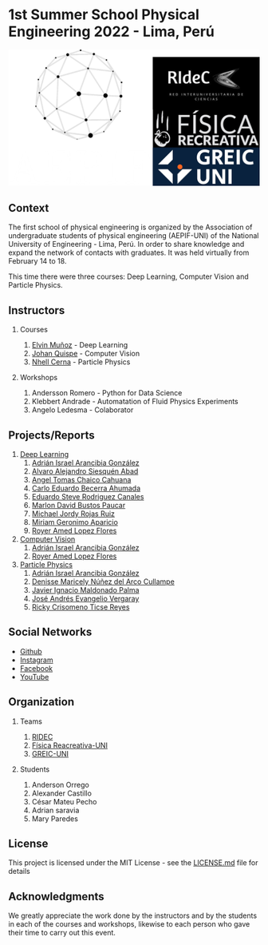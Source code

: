 # 1st Summer School Physical Engineering 2022 - Lima, Perú

<p align="center">
  <img src="https://github.com/aepifuni/1stSummerSchoolPhysicalEng2022/blob/main/collage.png" width="800"/>
</p>


## Context
The first school of physical engineering is organized by the Association of undergraduate students of physical engineering (AEPIF-UNI) of the National University of Engineering - Lima, Perú.
In order to share knowledge and expand the network of contacts with graduates.
It was held virtually from February 14 to 18.

This time there were three courses: Deep Learning, Computer Vision and Particle Physics.

## Instructors
1. Courses
    1. [Elvin Muñoz](https://elvin-mark.github.io/) - Deep Learning
    2. [Johan Quispe](https://scholar.google.com/citations?user=hmoORrEAAAAJ&hl=es&oi=sra) - Computer Vision
    3. [Nhell Cerna](https://scholar.google.com/citations?user=uTWPgJcAAAAJ&hl=es&oi=ao) - Particle Physics
        
2. Workshops
    1. Andersson Romero - Python for Data Science
    2. Klebbert Andrade - Automatation of Fluid Physics Experiments
    3. Angelo Ledesma - Colaborator

## Projects/Reports
1. [Deep Learning](http://www.dropwizard.io/1.0.2/docs/) 
      1. [Adrián Israel Arancibia González](https://github.com/aepifuni/1stSummerSchoolPhysicalEng2022/tree/main/Deep%20Learning%20-%20Reports/Adri%C3%A1n%20Israel%20Arancibia%20Gonz%C3%A1lez_DL)
      2. [Alvaro Alejandro Siesquén Abad](https://github.com/aepifuni/1stSummerSchoolPhysicalEng2022/tree/main/Deep%20Learning%20-%20Reports/Alvaro%20Alejandro%20Siesqu%C3%A9n%20Abad_DL)
      3. [Angel Tomas Chaico Cahuana](https://github.com/aepifuni/1stSummerSchoolPhysicalEng2022/tree/main/Deep%20Learning%20-%20Reports/Angel%20Tomas%20Chaico%20Cahuana_DL)
      4. [Carlo Eduardo Becerra Ahumada](https://github.com/aepifuni/1stSummerSchoolPhysicalEng2022/tree/main/Deep%20Learning%20-%20Reports/Carlo%20Eduardo%20Becerra%20Ahumada_DL)
      5. [Eduardo Steve Rodriguez Canales](https://github.com/aepifuni/1stSummerSchoolPhysicalEng2022/tree/main/Deep%20Learning%20-%20Reports/Eduardo%20Steve%20Rodriguez%20Canales_DL)
      6. [Marlon David Bustos Paucar](https://github.com/aepifuni/1stSummerSchoolPhysicalEng2022/tree/main/Deep%20Learning%20-%20Reports/Marlon%20David%20Bustos%20Paucar_DL)
      7. [Michael Jordy Rojas Ruiz](https://github.com/aepifuni/1stSummerSchoolPhysicalEng2022/tree/main/Deep%20Learning%20-%20Reports/Michael%20Jordy%20Rojas%20Ruiz_DL)
      8. [Miriam Geronimo Aparicio](https://github.com/aepifuni/1stSummerSchoolPhysicalEng2022/tree/main/Deep%20Learning%20-%20Reports/Miriam%20Geronimo%20Aparicio_DL)
      9. [Royer Amed Lopez Flores](https://github.com/aepifuni/1stSummerSchoolPhysicalEng2022/tree/main/Deep%20Learning%20-%20Reports/Royer%20Amed%20Lopez%20Flores_DL)
2. [Computer Vision](https://maven.apache.org/) 
      1. [Adrián Israel Arancibia González](https://github.com/aepifuni/1stSummerSchoolPhysicalEng2022/tree/main/Computer%20Vision%20-%20Reports/Adri%C3%A1n%20Israel%20Arancibia%20Gonz%C3%A1lez_CV)
      2. [Royer Amed Lopez Flores](https://github.com/aepifuni/1stSummerSchoolPhysicalEng2022/tree/main/Computer%20Vision%20-%20Reports/Royer%20Amed%20Lopez%20Flores_CV)
3. [Particle Physics](https://rometools.github.io/rome/) 
      1. [Adrián Israel Arancibia González](https://github.com/aepifuni/1stSummerSchoolPhysicalEng2022/blob/main/Particle%20Physics%20-%20Reports/Adri%C3%A1n%20Israel%20Arancibia%20Gonz%C3%A1lez_PP_Report.pdf)
      2. [Denisse Maricely Núñez del Arco Cullampe](https://github.com/aepifuni/1stSummerSchoolPhysicalEng2022/blob/main/Particle%20Physics%20-%20Reports/Denisse%20Maricely%20N%C3%BA%C3%B1ez%20del%20Arco%20Cullampe_PP_Report.pdf)
      3. [Javier Ignacio Maldonado Palma](https://github.com/aepifuni/1stSummerSchoolPhysicalEng2022/blob/main/Particle%20Physics%20-%20Reports/Javier%20Ignacio%20Maldonado%20Palma_PP_Report.pdf)
      4. [José Andrés Evangelio Vergaray](https://github.com/aepifuni/1stSummerSchoolPhysicalEng2022/blob/main/Particle%20Physics%20-%20Reports/Jos%C3%A9%20Andr%C3%A9s%20Evangelio%20Vergaray_PP_Report.pdf)
      5. [Ricky Crisomeno Ticse Reyes](https://github.com/aepifuni/1stSummerSchoolPhysicalEng2022/blob/main/Particle%20Physics%20-%20Reports/Ricky%20Crisomeno%20Ticse%20Reyes_PP_Report.pdf)

## Social Networks
* [Github](https://github.com/aepifuni/) 
* [Instagram](https://www.instagram.com/aepif.uni/) 
* [Facebook](https://www.facebook.com/AEPIFUNI)
* [YouTube](https://www.youtube.com/channel/UCtervcDQNE3TZyDkBoMEqqw) 

## Organization
1. Teams
    1. [RIDEC](https://beacons.page/ridec)
    2. [Física Reacreativa-UNI](https://www.facebook.com/F%C3%ADsica-Recreativa-UNI-1723783687837367/)
    3. [GREIC-UNI](https://www.facebook.com/Greic-UNI-106988233044218/)
    
2. Students
    1. Anderson Orrego
    2. Alexander Castillo
    3. César Mateu Pecho
    4. Adrian saravia
    5. Mary Paredes

## License

This project is licensed under the MIT License - see the [LICENSE.md](LICENSE.md) file for details

## Acknowledgments

We greatly appreciate the work done by the instructors and by the students in each of the courses and workshops, likewise to each person who gave their time to carry out this event.
